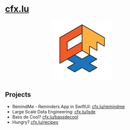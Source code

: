 <!-- abc -->

<!-- ![logo](cfx_desktop_wp.png) -->

# [cfx.lu](https://cfx.lu)

<p align="center">
  <img src="cfx.png" width="200" />
 </p>

## Projects

- RemindMe - Reminders App in SwiftUI: [cfx.lu/remindme](https://cfx.lu/remindme)
- Large Scale Data Engineering: [cfx.lu/lsde](https://cfx.lu/lsde)
- Bass de Cool? [cfx.lu/bassdecool](https://cfx.lu/bassdecool)
- Hungry? [cfx.lu/recipes](https://cfx.lu/recipes)

